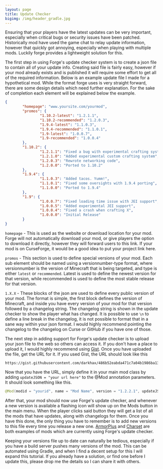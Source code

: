 ```yaml
--- 
layout: page 
title: Update Checker
bigimg: /img/header_gradle.jpg 
--- 
```


Ensuring that your players have the latest updates can be very important, especially when critical bugs or security issues have been patched. Historically mod have used the game chat to relay update information, however that quickly got annoying, especially when playing with multiple mods. Luckily forge provides a lightweight solution for this. 
 
The first step in using Forge's update checker system is to create a json file to contain all of your update info. Creating said file is fairly easy, however if your mod already exists and is published it will require some effort to get all of the required information. Below is an example update file I made for a hypothetical mod. While the format forge uses is very straight forward, there are some design details which need further explanation. For the sake of completion each element will be explained below the example. 
 
``` json 
{ 
        "homepage": "www.yoursite.com/yourmod", 
        "promos": { 
                "1.10.2-latest": "1.2.1.1", 
                "1.10.2-recommended": "1.2.0.3", 
                "1.9.4-latest": "1.1.0.3", 
                "1.9.4-recommended": "1.1.0.1", 
                "1.9-latest": "1.0.0.7", 
                "1.9-recommended": "1.0.0.4" 
        }, 
        "1.10.2": { 
                "1.2.1.1": "Fixed a bug with experimental crafting system", 
                "1.2.1.0": "Added experimental custom crafting system", 
                "1.2.0.3": "Rewrote networking code", 
                "1.2.0.0": "Ported to 1.10.2" 
        }, 
        "1.9.4": { 
                "1.1.0.3": "Added tacos. Yumm!", 
                "1.1.0.1": "Fixed some oversights with 1.9.4 porting", 
                "1.1.0.0": "Ported to 1.9.4" 
        }, 
        "1.9": { 
                "1.0.0.7": "Fixed loading time issue with JEI support", 
                "1.0.0.5": "Added experimental JEI support", 
                "1.0.0.4": "Fixed a crash when crafting X", 
                "1.0.0.0": "Initial Release" 
        } 
} 
``` 
 
`homepage` - This is used as the website or download location for your mod. Forge will not automatically download your mod, or give players the option to download it directly, however they will forward users to this link. If your mod is on CurseForge, it would be a good idea to put your project link here.  
 
`promos` - This section is used to define special versions of your mod. Each sub element should be named using a versionnumber-type format, where versionnumber is the version of Minecraft that is being targeted, and type is either `latest` or `recommended`. Latest is used to define the newest version for that version, while recommended is used to define the most stable release for that version. 
 
`1.X.X` - These blocks of the json are used to define every public version of your mod. The format is simple, the first block defines the version of Minecraft, and inside you have every version of your mod for that version followed by a changelog string. The changelog string is shown in the update checker to show the player what has changed. It is possible to use `\n` to define a line break in the changelog, it is not possible to format that in a sane way within your json format. I would highly recommend pointing the changelog to the changelog on Curse or GitHub if you have one of those.  
 
The next step in adding support for Forge's update checker is to upload your json file to the web so others can access it. If you don't have a place to upload it, I would highly recommend using [Gist](https://gist.github.com/). Once you have uploaded the file, get the URL for it. If you used Gist, the URL should look like this 

``` 
https://gist.githubusercontent.com/darkhax/486b52eabda471c7a04b1986ba134552/raw/update.json
``` 

Now that you have the URL, simply define it in your main mod class by adding `updateJSON = "your url here"` to the @Mod annotation parameters. It should look something like this.  
 
```java 
@Mod(modid = "yourid", name = "Mod Name", version = "1.2.2.1", updateJSON = "https://gist.githubusercontent.com/darkhax/486b52eabda471c7a04b1986ba134552/raw/update.json") 
``` 
 
After that, your mod should now use Forge's update checker, and whenever a new version is available a flashing icon will show up on the Mods button in the main menu. When the player clicks said button they will get a list of all the mods that have updates, along with changelogs for them. Once you have this done, the only thing you have to remember is to add new versions to this file every time you release a new one. [ArmorPlus](http://fdn.redstone.tech/TheDragonTeam/armorplus/update.json) and [Charset](https://gist.githubusercontent.com/Meow-J/fe740e287c2881d3bf2341a62a7ce770/raw/bf829cdefc84344d86d1922e2667778112b845b1/update.json) are both examples of mods which are currently using Forge's update checker. 
 
Keeping your versions file up to date can naturally be tedious, especially if you have a build server pushes many versions of the mod. This can be automated using Gradle, and when I find a decent setup for this I will expand this tutorial. If you already have a solution, or find one before I update this, please drop me the details so I can share it with others.
